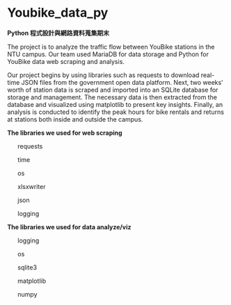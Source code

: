 # Youbike_data_py
**Python 程式設計與網路資料蒐集期末**

The project is to analyze the traffic flow between YouBike stations in the NTU campus. 
Our team used MariaDB for data storage and Python for YouBike data web scraping and analysis.

Our project begins by using libraries such as requests to download real-time JSON files from the government open data platform. Next, two weeks’ worth of station data is scraped and imported into an SQLite database for storage and management. The necessary data is then extracted from the database and visualized using matplotlib to present key insights. Finally, an analysis is conducted to identify the peak hours for bike rentals and returns at stations both inside and outside the campus.


**The libraries we used for web scraping**
<ul>requests</ul>
<ul>time</ul>
<ul>os</ul>
<ul>xlsxwriter</ul>
<ul>json</ul>
<ul>logging</ul>

**The libraries we used for data analyze/viz**
<ul>logging</ul>
<ul>os</ul>
<ul>sqlite3</ul>
<ul>matplotlib</ul>
<ul>numpy</ul>
